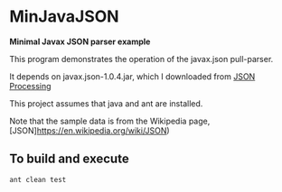 # MinJavaJSON

**Minimal Javax JSON parser example**

This program demonstrates the operation of the javax.json pull-parser.

It depends on javax.json-1.0.4.jar, which I downloaded from [JSON Processing](https://jsonp.java.net)

This project assumes that java and ant are installed.

Note that the sample data is from the Wikipedia page, [JSON]https://en.wikipedia.org/wiki/JSON)

## To build and execute

```ant clean test```
